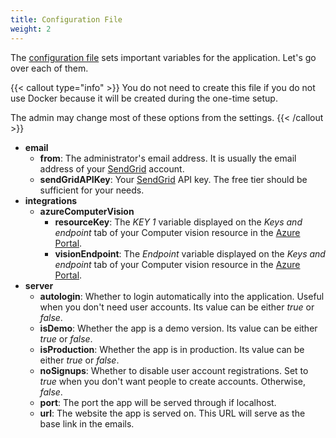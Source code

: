 ```yaml
---
title: Configuration File
weight: 2
---
```


The [configuration file](https://github.com/reaper47/recipya/blob/main/deploy/config.example.json)
sets important variables for the application. Let's go over each of them. 

{{< callout type="info" >}}
You do not need to create this file if you do not use Docker because it will be created during the one-time setup.

The admin may change most of these options from the settings.
{{< /callout >}}

- **email**
  - **from**: The administrator's email address. It is usually the email address of your [SendGrid](https://sendgrid.com/) account.
  - **sendGridAPIKey**: Your [SendGrid](https://app.sendgrid.com/settings/api_keys) API key. The free tier should be sufficient for your needs.
- **integrations**
  - **azureComputerVision**
    - **resourceKey**: The *KEY 1* variable displayed on the *Keys and endpoint* tab of your Computer vision resource in the [Azure Portal](https://portal.azure.com/#home).
    - **visionEndpoint**: The *Endpoint* variable displayed on the *Keys and endpoint* tab of your Computer vision resource in the [Azure Portal](https://portal.azure.com/#home).
- **server**
  - **autologin**: Whether to login automatically into the application. Useful when you don't need user accounts. Its value can be either *true* or *false*.
  - **isDemo**: Whether the app is a demo version. Its value can be either *true* or *false*.
  - **isProduction**: Whether the app is in production. Its value can be either *true* or *false*.
  - **noSignups**: Whether to disable user account registrations. Set to *true* when you don't want people to create accounts. Otherwise, *false*.
  - **port**: The port the app will be served through if localhost.
  - **url**: The website the app is served on. This URL will serve as the base link in the emails.

